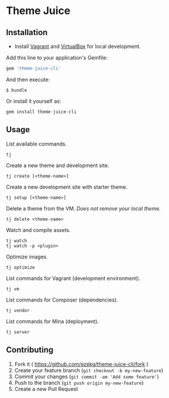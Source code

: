# Theme Juice

## Installation

* Install [Vagrant](https://www.vagrantup.com/) and [VirtualBox](https://www.virtualbox.org/) for local development.

Add this line to your application's Gemfile:
```ruby
gem 'theme-juice-cli'
```

And then execute:
```
$ bundle
```

Or install it yourself as:
```
gem install theme-juice-cli
```

## Usage

List available commands.
```
tj
```

Create a new theme and development site.
```
tj create [<theme-name>]
```

Create a new development site with starter theme.
```
tj setup [<theme-name>]
```

Delete a theme from the VM. _Does not remove your local theme._
```
tj delete <theme-name>
```

Watch and compile assets.
```
tj watch
tj watch -p <plugin>
```

Optimize images.
```
tj optimize
```

List commands for Vagrant (development environment).
```
tj vm
```

List commands for Composer (dependencies).
```
tj vendor
```

List commands for Mina (deployment).
```
tj server
```

## Contributing

1. Fork it ( https://github.com/ezekg/theme-juice-cli/fork )
2. Create your feature branch (`git checkout -b my-new-feature`)
3. Commit your changes (`git commit -am 'Add some feature'`)
4. Push to the branch (`git push origin my-new-feature`)
5. Create a new Pull Request
